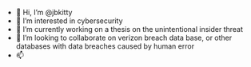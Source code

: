 - 👋 Hi, I’m @jbkitty
- 👀 I’m interested in cybersecurity
- 🌱 I’m currently working on a thesis on the unintentional insider threat 
- 💞️ I’m looking to collaborate on verizon breach data base, or other databases with data breaches caused by human error
- 📫 

<!---
jbkitty/jbkitty is a ✨ special ✨ repository because its `README.md` (this file) appears on your GitHub profile.
You can click the Preview link to take a look at your changes.
--->
